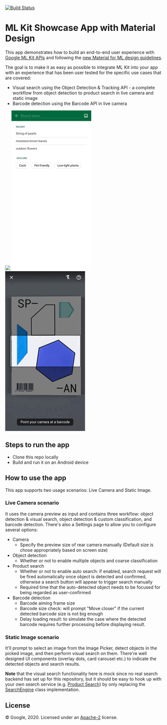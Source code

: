 [![Build Status](https://travis-ci.org/firebase/mlkit-material-android.svg?branch=master)](https://travis-ci.org/firebase/mlkit-material-android)

# ML Kit Showcase App with Material Design

This app demonstrates how to build an end-to-end user experience with 
[Google ML Kit APIs](https://developers.google.com/ml-kit) and following the 
[new Material for ML design guidelines](https://material.io/collections/machine-learning/).

The goal is to make it as easy as possible to integrate ML Kit into your app with an experience 
that has been user tested for the specific use cases that are covered:

* Visual search using the Object Detection & Tracking API - a complete workflow from object
  detection to product search in live camera and static image
* Barcode detection using the Barcode API in live camera

<img src="screenshots/live_odt.gif" width="256"/> <img src="screenshots/static_odt.gif" width="256"/>
<img src="screenshots/live_barcode.gif" width="256"/>

## Steps to run the app

* Clone this repo locally
* Build and run it on an Android device

## How to use the app

This app supports two usage scenarios: Live Camera and Static Image.

### Live Camera scenario

It uses the camera preview as input and contains three workflow: object detection & visual search,
object detection & custom classification, and barcode detection. There's also a Settings page to
allow you to configure several options:
- Camera
  - Specify the preview size of rear camera manually (Default size is chose appropriately based on screen size)
- Object detection
  - Whether or not to enable multiple objects and coarse classification
- Product search
  - Whether or not to enable auto search: if enabled, search request will be fired automatically 
    once object is detected and confirmed, otherwise a search button will appear to trigger search manually
  - Required time that the auto-detected object needs to be focused for being regarded as user-confirmed
- Barcode detection
  - Barcode aiming frame size
  - Barcode size check: will prompt "Move closer" if the current detected barcode size is not big enough
  - Delay loading result: to simulate the case where the detected barcode requires further 
    processing before displaying result.

### Static Image scenario

It'll prompt to select an image from the Image Picker, detect objects in the picked image, 
and then perform visual search on them. There're well designed UI components (overlay dots, 
card carousel etc.) to indicate the detected objects and search results.

**Note** that the visual search functionality here is mock since no real search backend has set up 
for this repository, but it should be easy to hook up with your own search service 
(e.g. [Product Search](https://cloud.google.com/vision/product-search/docs)) by only replacing the 
[SearchEngine](./app/src/main/java/com/google/mlkit/md/productsearch/SearchEngine.kt) class implementation.

## License
© Google, 2020. Licensed under an [Apache-2](./LICENSE) license.
